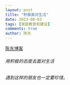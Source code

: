```yaml
---
layout: post
title: "积极面对生活"
date: 2023-08-03
tags: [家庭教育和建设]
comments: true
author: 陈东
---
```


[陈东博客](https://chendong0.github.io/)

###### 用积极的态度去面对生活
###### 遇到这样的朋友也一定要珍惜。
